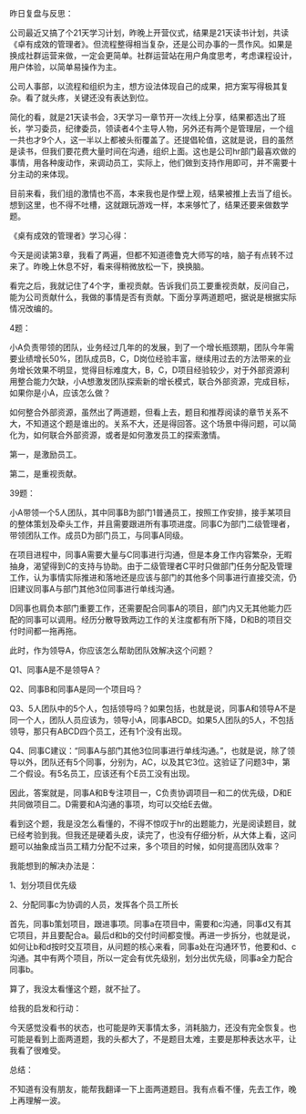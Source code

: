 昨日复盘与反思：

公司最近又搞了个21天学习计划，昨晚上开营仪式，结果是21天读书计划，共读《卓有成效的管理者》。但流程整得相当复杂，还是公司办事的一贯作风。如果是换成社群运营来做，一定会更简单。社群运营站在用户角度思考，考虑课程设计，用户体验，以简单易操作为主。

公司人事部，以流程和组织为主，想方设法体现自己的成果，把方案写得极其复杂。看了就头疼，关键还没有表达到位。

简化的看，就是21天读书会，3天学习一章节开一次线上分享，结果都选出了班长，学习委员，纪律委员，领读者4个主导人物，另外还有两个是管理层，一个组一共也才9个人，这一半以上都被头衔覆盖了。还提倡轮值，这就是说，目的虽然是读书，但我们要花费大量时间在沟通，组织上面。这也是公司hr部门最喜欢做的事情，用各种废动作，来调动员工，实际上，他们做到支持作用即可，并不需要十分主动的来体现。

目前来看，我们组的激情也不高，本来我也是作壁上观，结果被推上去当了组长。想到这里，也不得不吐槽，这就跟玩游戏一样，本来够忙了，结果还要来做数学题。



《桌有成效的管理者》学习心得：

今天是阅读第3章，我看了两遍，但都不知道德鲁克大师写的啥，脑子有点转不过来了。昨晚上休息不好，看来得稍微放松一下，换换脑。

看完之后，我就记住了4个字，重视贡献。告诉我们员工要重视贡献，反问自己，能为公司贡献什么，我做的事情是否有贡献。下面分享两道题吧，据说是根据实际情况改编的。

4题：

小A负责带领的团队，业务经过几年的的发展，到了一个增长瓶颈期，团队今年需要业绩增长50%，团队成员B，C，D岗位经验丰富，继续用过去的方法带来的业务增长效果不明显，觉得目标难度大，B，C，D项目经验较少，对于外部资源利用整合能力欠缺，小A想激发团队探索新的增长模式，联合外部资源，完成目标，如果你是小A，应该怎么做？

如何整合外部资源，虽然出了两道题，但看上去，题目和推荐阅读的章节关系不大，不知道这个题是谁出的。关系不大，还是得回答。这个场景中得问题，可以简化为，如何联合外部资源，或者是如何激发员工的探索激情。

第一，是激励员工。

第二，是重视贡献。



39题：

小A带领一个5人团队，其中同事B为部门1普通员工，按照工作安排，接手某项目的整体策划及牵头工作，并且需要跟进所有事项进度。同事C为部门二级管理者，带领团队工作。成员D为部门员工，与同事A同级。

在项目进程中，同事A需要大量与C同事进行沟通，但是本身工作内容繁杂，无暇抽身，渴望得到C的支持与协助。由于二级管理者C平时只做部门任务分配及管理工作，认为事情实际推进和落地还是应该与部门的其他多个同事进行直接交流，仍旧建议同事A与部门其他3位同事进行单线沟通。

D同事也肩负本部门重要工作，还需要配合同事A的项目，部门内又无其他能力匹配的同事可以调用。经历分散导致两边工作的关注度都有所下降，D和B的项目交付时间都一拖再拖。

此时，作为领导A，你应该怎么帮助团队效解决这个问题？



Q1、同事A是不是领导A？

Q2、同事B和同事A是同一个项目吗？

Q3、5人团队中的5个人，包括领导吗？如果包括，也就是说，同事A和领导A不是同一个人，团队人员应该为，领导小A，同事ABCD。如果5人团队的5人，不包括领导，那只有ABCD四个员工，还有1个没有出现。

Q4、同事C建议：“同事A与部门其他3位同事进行单线沟通。”，也就是说，除了领导以外，团队还有5个同事，分别为，AC，以及其它3位。这验证了问题3中，第二个假设。有5名员工，应该还有个E员工没有出现。

因此，答案就是，同事A和B专注项目一，C负责协调项目一和二的优先级，D和E共同做项目二。D需要和A沟通的事项，均可以交给E去做。







看到这个题，我是没怎么看懂的，不得不惊叹于hr的出题能力，光是阅读题目，就已经考验到我。但我还是硬着头皮，读完了，也没有仔细分析，从大体上看，这问题可以抽象成当员工精力分配不过来，多个项目的时候，如何提高团队效率？

我能想到的解决办法是：

1、划分项目优先级

2、分配同事c为协调的人员，发挥各个员工所长

首先，同事b策划项目，跟进事项。同事a在项目中，需要和c沟通，同事d又有其它项目，并且要配合a。最后d和b的交付时间都变慢。再进一步拆分，也就是说，如何让b和d按时交互项目，从问题的核心来看，同事a处在沟通环节，他要和d、c沟通。其中有两个项目，所以一定会有优先级别，划分出优先级，同事a全力配合同事b。

算了，我没太看懂这个题，就不扯了。



给我的启发和行动：

今天感觉没看书的状态，也可能是昨天事情太多，消耗脑力，还没有完全恢复。也可能是看到上面两道题，我的头都大了，不是题目太难，主要是那种表达水平，让我看了很难受。



总结：

不知道有没有朋友，能帮我翻译一下上面两道题目。我有点看不懂，先去工作，晚上再理解一波。





